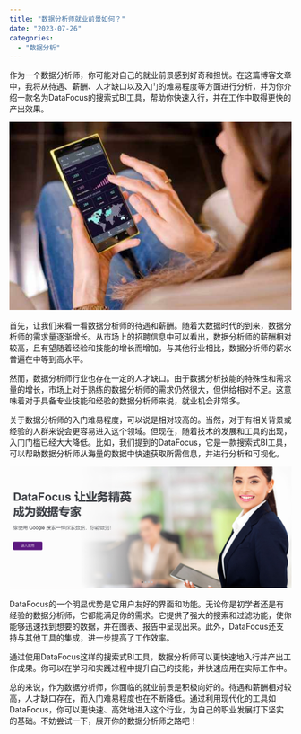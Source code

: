 ```yaml
---
title: "数据分析师就业前景如何？"
date: "2023-07-26"
categories: 
  - "数据分析"
---
```


作为一个数据分析师，你可能对自己的就业前景感到好奇和担忧。在这篇博客文章中，我将从待遇、薪酬、人才缺口以及入门的难易程度等方面进行分析，并为你介绍一款名为DataFocus的搜索式BI工具，帮助你快速入行，并在工作中取得更快的产出效果。

![blob.jpeg](images/1663808825-blob-jpeg.jpeg)

首先，让我们来看一看数据分析师的待遇和薪酬。随着大数据时代的到来，数据分析师的需求量逐渐增长。从市场上的招聘信息中可以看出，数据分析师的薪酬相对较高，且有望随着经验和技能的增长而增加。与其他行业相比，数据分析师的薪水普遍在中等到高水平。

然而，数据分析师行业也存在一定的人才缺口。由于数据分析技能的特殊性和需求量的增长，市场上对于熟练的数据分析师的需求仍然很大，但供给相对不足。这意味着对于具备专业技能和经验的数据分析师来说，就业机会非常多。

关于数据分析师的入门难易程度，可以说是相对较高的。当然，对于有相关背景或经验的人群来说会更容易进入这个领域。但现在，随着技术的发展和工具的出现，入门门槛已经大大降低。比如，我们提到的DataFocus，它是一款搜索式BI工具，可以帮助数据分析师从海量的数据中快速获取所需信息，并进行分析和可视化。

![](images/1689663756-%E9%A6%96%E9%A1%B5banner-2.png)

DataFocus的一个明显优势是它用户友好的界面和功能。无论你是初学者还是有经验的数据分析师，它都能满足你的需求。它提供了强大的搜索和过滤功能，使你能够迅速找到想要的数据，并在图表、报告中呈现出来。此外，DataFocus还支持与其他工具的集成，进一步提高了工作效率。

通过使用DataFocus这样的搜索式BI工具，数据分析师可以更快速地入行并产出工作成果。你可以在学习和实践过程中提升自己的技能，并快速应用在实际工作中。

总的来说，作为数据分析师，你面临的就业前景是积极向好的。待遇和薪酬相对较高，人才缺口存在，而入门难易程度也在不断降低。通过利用现代化的工具如DataFocus，你可以更快速、高效地进入这个行业，为自己的职业发展打下坚实的基础。不妨尝试一下，展开你的数据分析师之路吧！
